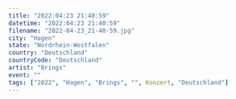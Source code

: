 ```yaml
---
title: "2022:04:23 21:40:59"
datetime: "2022:04:23 21:40:59"
filename: "2022-04-23_21-40-59.jpg"
city: "Hagen"
state: "Nordrhein-Westfalen"
country: "Deutschland"
countryCode: "Deutschland"
artist: "Brings"
event: ""
tags: ["2022", "Hagen", "Brings", "", Konzert, "Deutschland"]
---
```

